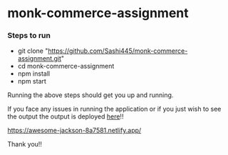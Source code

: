 # monk-commerce-assignment

### Steps to run

* git clone "https://github.com/Sashi445/monk-commerce-assignment.git"
* cd monk-commerce-assignment
* npm install
* npm start
  
Running the above steps should get you up and running.

If you face any issues in running the application or if you just wish to see the output the output is deployed [here](https://awesome-jackson-8a7581.netlify.app/)!!

https://awesome-jackson-8a7581.netlify.app/

Thank you!!